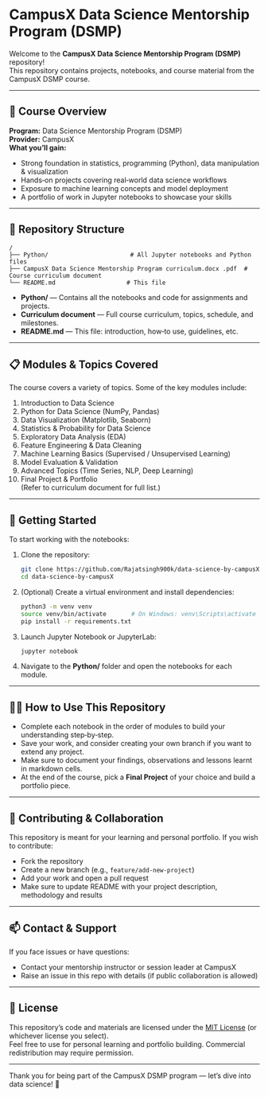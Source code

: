 # CampusX Data Science Mentorship Program (DSMP)

Welcome to the **CampusX Data Science Mentorship Program (DSMP)** repository!  
This repository contains projects, notebooks, and course material from the CampusX DSMP course.

---

## 🎯 Course Overview

**Program:** Data Science Mentorship Program (DSMP)  
**Provider:** CampusX  
**What you’ll gain:**  
- Strong foundation in statistics, programming (Python), data manipulation & visualization  
- Hands‑on projects covering real‑world data science workflows  
- Exposure to machine learning concepts and model deployment  
- A portfolio of work in Jupyter notebooks to showcase your skills  

---

## 📂 Repository Structure

```
/
├── Python/                       # All Jupyter notebooks and Python files
├── CampusX Data Science Mentorship Program curriculum.docx .pdf  # Course curriculum document
└── README.md                    # This file
```

- **Python/** — Contains all the notebooks and code for assignments and projects.  
- **Curriculum document** — Full course curriculum, topics, schedule, and milestones.  
- **README.md** — This file: introduction, how‑to use, guidelines, etc.

---

## 📋 Modules & Topics Covered

The course covers a variety of topics. Some of the key modules include:

1. Introduction to Data Science  
2. Python for Data Science (NumPy, Pandas)  
3. Data Visualization (Matplotlib, Seaborn)  
4. Statistics & Probability for Data Science  
5. Exploratory Data Analysis (EDA)  
6. Feature Engineering & Data Cleaning  
7. Machine Learning Basics (Supervised / Unsupervised Learning)  
8. Model Evaluation & Validation  
9. Advanced Topics (Time Series, NLP, Deep Learning)  
10. Final Project & Portfolio  
(Refer to curriculum document for full list.)

---

## 🚀 Getting Started

To start working with the notebooks:

1. Clone the repository:  
   ```bash
   git clone https://github.com/Rajatsingh900k/data-science-by-campusX.git
   cd data-science-by-campusX
   ```

2. (Optional) Create a virtual environment and install dependencies:  
   ```bash
   python3 -m venv venv
   source venv/bin/activate       # On Windows: venv\Scripts\activate
   pip install -r requirements.txt
   ```

3. Launch Jupyter Notebook or JupyterLab:  
   ```bash
   jupyter notebook
   ```

4. Navigate to the **Python/** folder and open the notebooks for each module.

---

## 🧑‍💻 How to Use This Repository

- Complete each notebook in the order of modules to build your understanding step‑by‑step.  
- Save your work, and consider creating your own branch if you want to extend any project.  
- Make sure to document your findings, observations and lessons learnt in markdown cells.  
- At the end of the course, pick a **Final Project** of your choice and build a portfolio piece.

---

## 🤝 Contributing & Collaboration

This repository is meant for your learning and personal portfolio. If you wish to contribute:  
- Fork the repository  
- Create a new branch (e.g., `feature/add‑new‑project`)  
- Add your work and open a pull request  
- Make sure to update README with your project description, methodology and results  

---

## 📫 Contact & Support

If you face issues or have questions:  
- Contact your mentorship instructor or session leader at CampusX  
- Raise an issue in this repo with details (if public collaboration is allowed)  

---

## 📜 License

This repository’s code and materials are licensed under the [MIT License](LICENSE) (or whichever license you select).  
Feel free to use for personal learning and portfolio building. Commercial redistribution may require permission.

---

Thank you for being part of the CampusX DSMP program — let’s dive into data science! 🚀
